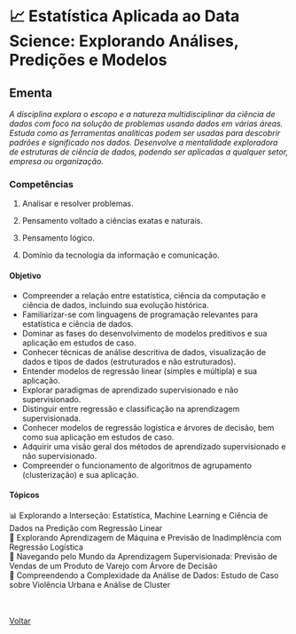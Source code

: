 <h1>📈 Estatística Aplicada ao Data Science: Explorando Análises, Predições e Modelos</h1>

<h2> Ementa</h2>

*A disciplina explora o escopo e a natureza multidisciplinar da ciência de dados com foco na solução de problemas usando 
dados em várias áreas. Estuda como as ferramentas analíticas podem ser usadas para descobrir padrões e significado nos dados.
Desenvolve a mentalidade exploradora de estruturas de ciência de dados, podendo ser aplicadas a qualquer setor, empresa ou 
organização.*

<h3>Competências</h3>

1. Analisar e resolver problemas.

2. Pensamento voltado a ciências exatas e naturais.

3. Pensamento lógico.

4. Domínio da tecnologia da informação e comunicação.

<h4> Objetivo </h4>

- Compreender a relação entre estatística, ciência da computação e ciência de dados, incluindo sua evolução histórica.
- Familiarizar-se com linguagens de programação relevantes para estatística e ciência de dados.
- Dominar as fases do desenvolvimento de modelos preditivos e sua aplicação em estudos de caso.
- Conhecer técnicas de análise descritiva de dados, visualização de dados e tipos de dados (estruturados e não estruturados).
- Entender modelos de regressão linear (simples e múltipla) e sua aplicação.
- Explorar paradigmas de aprendizado supervisionado e não supervisionado.
- Distinguir entre regressão e classificação na aprendizagem supervisionada.
- Conhecer modelos de regressão logística e árvores de decisão, bem como sua aplicação em estudos de caso.
- Adquirir uma visão geral dos métodos de aprendizado supervisionado e não supervisionado.
- Compreender o funcionamento de algoritmos de agrupamento (clusterização) e sua aplicação.

<h4> Tópicos </h4>

<a href="./topico1.md" style="text-decoration:none;">📊 Explorando a Interseção: Estatística, Machine Learning e Ciência de Dados na Predição com Regressão Linear</a><br>
<a href="./topico2.md" style="text-decoration:none;">🤖 Explorando Aprendizagem de Máquina e Previsão de Inadimplência com Regressão Logística</a><br>
<a href="./topico3.md" style="text-decoration:none;">🌳 Navegando pelo Mundo da Aprendizagem Supervisionada: Previsão de Vendas de um Produto de Varejo com Árvore de Decisão</a><br>
<a href="./topico4.md" style="text-decoration:none;">📡 Compreendendo a Complexidade da Análise de Dados: Estudo de Caso sobre Violência Urbana e Análise de Cluster</a><br><br><br>

<a href="../../README.md">Voltar</a>
